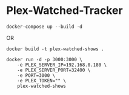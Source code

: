 ﻿# Plex-Watched-Tracker

```
docker-compose up --build -d
```

OR

```
docker build -t plex-watched-shows .

docker run -d -p 3000:3000 \
    -e PLEX_SERVER_IP=192.168.0.180 \
    -e PLEX_SERVER_PORT=32400 \
    -e PORT=3000 \
    -e PLEX_TOKEN="" \
    plex-watched-shows
```
